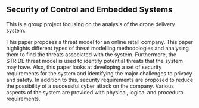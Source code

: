 ## Security of Control and Embedded Systems
This is a group project focusing on the analysis of the drone delivery system.

This paper proposes a threat model for an online retail company. This paper highlights different types of threat modelling methodologies and analysing them to find the threats associated with the system. Furthermore, the STRIDE threat model is used to identify potential threats that the system may have. Also, this paper looks at developing a set of security requirements for the system and identifying the major challenges to privacy and safety. In addition to this, security requirements are proposed to reduce the possibility of a successful cyber attack on the company. Various aspects of the system are provided with physical, logical and procedural requirements. 
